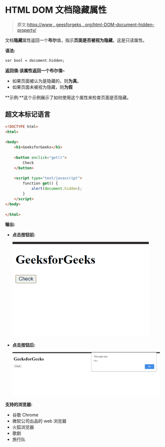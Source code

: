 # HTML DOM 文档隐藏属性

> 原文:[https://www . geesforgeks . org/html-DOM-document-hidden-property/](https://www.geeksforgeeks.org/html-dom-document-hidden-property/)

文档**隐藏**属性返回一个**布尔**值，指示**页面是否被视为隐藏**。这是只读属性。

**语法:**

```html
var bool = document.hidden;
```

**返回值:**该属性返回一个**布尔值–**

*   如果页面被认为是隐藏的，则**为真**。
*   如果页面未被视为隐藏，则**为假**

**示例:**这个示例展示了如何使用这个属性来检查页面是否隐藏。

## 超文本标记语言

```html
<!DOCTYPE html>
<html>

<body>
    <h1>GeeksforGeeks</h1>

    <button onclick="get()">
        Check
    </button>

    <script type="text/javascript">
        function get() {
            alert(document.hidden);
        }
    </script>
</body>

</html>
```

**输出:**

*   **点击按钮前:**

    ![](img/0d05b6923d3d9914acac51c09f8ba248.png)

*   **点击按钮后:**

    ![](img/6fc2846990d45325390eea6f99e71ab5.png)

**支持的浏览器:**

*   谷歌 Chrome
*   微软公司出品的 web 浏览器
*   火狐浏览器
*   歌剧
*   旅行队